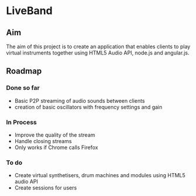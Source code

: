 # LiveBand

## Aim
The aim of this project is to create an application that enables clients to play virtual instruments together using HTML5 Audio API, node.js and angular.js.

## Roadmap
### Done so far
* Basic P2P streaming of audio sounds between clients
* creation of basic oscillators with frequency settings and gain

### In Process
* Improve the quality of the stream
* Handle closing streams
* Only works if Chrome calls Firefox

### To do
* Create virtual synthetisers, drum machines and modules using HTML5 audio API
* Create sessions for users
